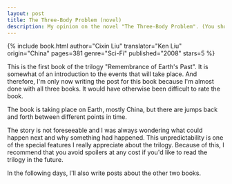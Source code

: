 ```yaml
---
layout: post
title: The Three-Body Problem (novel)
description: My opinion on the novel "The Three-Body Problem". (You should probably read it)
---
```


{% include book.html author="Cixin Liu" translator="Ken Liu" origin="China" pages=381 genre="Sci-Fi" published="2008" stars=5 %}

This is the first book of the trilogy "Remembrance of Earth's Past". It is somewhat of an introduction to the events that will take place. And therefore, I'm only now writing the post for this book because I'm almost done with all three books. It would have otherwise been difficult to rate the book.

The book is taking place on Earth, mostly China, but there are jumps back and forth between different points in time.

The story is not foreseeable and I was always wondering what could happen next and why something had happened. This unpredictability is one of the special features I really appreciate about the trilogy. Because of this, I recommend that you avoid spoilers at any cost if you'd like to read the trilogy in the future.

In the following days, I'll also write posts about the other two books.
